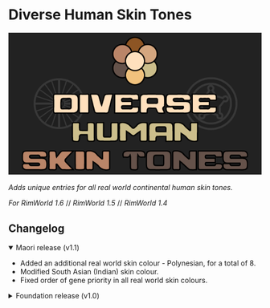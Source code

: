 # Diverse Human Skin Tones

![alt text](https://raw.githubusercontent.com/20-Four-Systems/rimworld-mods/master/images/diversehumanskintones.png)

*Adds unique entries for all real world continental human skin tones.*

*For RimWorld 1.6* // *RimWorld 1.5* // *RimWorld 1.4*


## Changelog

<details open>
	<summary>Maori release (v1.1)</summary>

- Added an additional real world skin colour - Polynesian, for a total of 8.
- Modified South Asian (Indian) skin colour.
- Fixed order of gene priority in all real world skin colours.

</details>

<details>
	<summary>Foundation release (v1.0)</summary>

Added 7 real world skin colours:
- Northern European
- Southern European (Mediterranean)
- West Asian (Arabian)
- East Asian
- South Asian (Indian)
- North African (Levantine)
- Southern African

</details>
